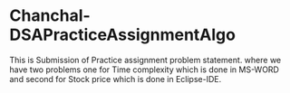 # Chanchal-DSAPracticeAssignmentAlgo
This is Submission of Practice assignment problem statement. where we have two problems one for Time complexity which is done in MS-WORD and second for Stock price which is done in Eclipse-IDE.
